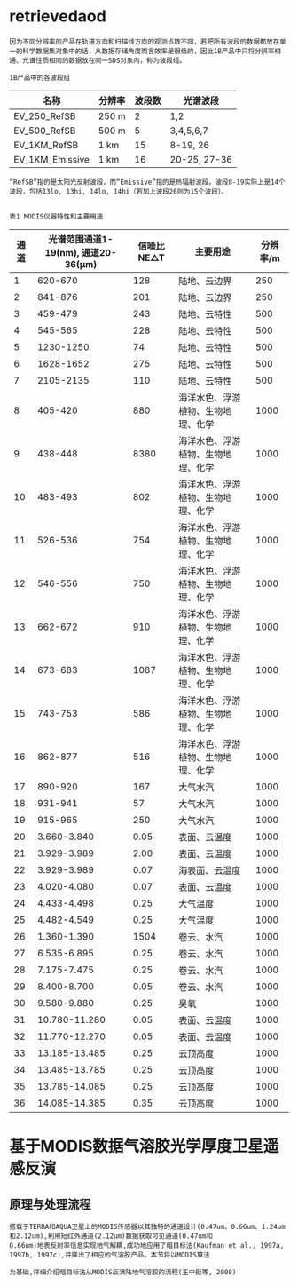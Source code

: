 # retrievedaod
    因为不同分辨率的产品在轨道方向和扫描线方向的观测点数不同，若把所有波段的数据都放在单一的科学数据集对象中的话，从数据存储角度而言效率是很低的，因此1B产品中只将分辨率相通、光谱性质相同的数据放在同一SDS对象内，称为波段组。
    
    1B产品中的各波段组
    
|                           名称 | 分辨率 | 波段数 | 光谱波段 |
| ------------------------ | ---- | ---- | ---- |
|EV_250_RefSB|250 m|2|1,2|
|EV_500_RefSB|500 m|5|3,4,5,6,7|
|EV_1KM_RefSB|1 km|15|8-19, 26|
|EV_1KM_Emissive|1 km|16|20-25, 27-36|

    “RefSB”指的是太阳光反射波段，而“Emissive”指的是热辐射波段。波段8-19实际上是14个波段，包括13lo, 13hi, 14lo, 14hi（若加上波段26则为15个波段）。
    
    
    表1 MODIS仪器特性和主要用途
|  通  道 | 光谱范围通道1-19(nm), 通道20-36(μm) | 信噪比NE△T | 主要用途 | 分辨率/m |
| ------------------------ | ---- | ---- | ---- | ---- |
| 1 | 620-670 | 128 | 陆地、云边界 | 250 |
| 2 | 841-876 | 201 | 陆地、云边界 | 250 |
| 3 | 459-479 | 243 | 陆地、云特性 | 500 |
| 4 | 545-565 | 228 | 陆地、云特性 | 500 |
| 5 | 1230-1250 | 74 | 陆地、云特性| 500 |
| 6 | 1628-1652 | 275 | 陆地、云特性| 500 |
| 7 | 2105-2135 | 110 | 陆地、云特性 | 500 |
| 8 | 405-420 | 880 | 海洋水色、浮游植物、生物地理、化学 | 1000 |
| 9 | 438-448 | 8380 | 海洋水色、浮游植物、生物地理、化学  | 1000 |
| 10 | 483-493 | 802 | 海洋水色、浮游植物、生物地理、化学 | 1000 |
| 11 | 526-536 | 754 | 海洋水色、浮游植物、生物地理、化学  | 1000 |
| 12 | 546-556 | 750 | 海洋水色、浮游植物、生物地理、化学  | 1000 |
| 13 | 662-672 | 910 | 海洋水色、浮游植物、生物地理、化学  | 1000 |
| 14 | 673-683 | 1087 | 海洋水色、浮游植物、生物地理、化学  | 1000 |
| 15 | 743-753 | 586 | 海洋水色、浮游植物、生物地理、化学  | 1000 |
| 16 | 862-877 | 516 | 海洋水色、浮游植物、生物地理、化学  | 1000 |
| 17 | 890-920 | 167 | 大气水汽  | 1000 |
| 18 | 931-941 | 57 | 大气水汽  | 1000 |
| 19 | 915-965 | 250 | 大气水汽  | 1000 |
| 20 | 3.660-3.840 | 0.05 | 表面、云温度  | 1000 |
| 21 | 3.929-3.989 | 2.00 | 表面、云温度  | 1000 |
| 22 | 3.929-3.989 | 0.07 | 海表面、云温度  | 1000 |
| 23 | 4.020-4.080 | 0.07 | 表面、云温度  | 1000 |
| 24 | 4.433-4.498 | 0.25 | 大气温度  | 1000 |
| 25 | 4.482-4.549 | 0.25 | 大气温度  | 1000 |
| 26 | 1.360-1.390 | 1504 | 卷云、水汽  | 1000 |
| 27 | 6.535-6.895 | 0.25 | 卷云、水汽  | 1000 |
| 28 | 7.175-7.475 | 0.25 | 卷云、水汽  | 1000 |
| 29 | 8.400-8.700 | 0.05 | 卷云、水汽  | 1000 |
| 30 | 9.580-9.880 | 0.25 | 臭氧  | 1000 |
| 31 | 10.780-11.280 | 0.05 | 表面、云温度  | 1000 |
| 32 | 11.770-12.270 | 0.05 | 表面、云温度  | 1000 |
| 33 | 13.185-13.485 | 0.25 | 云顶高度  | 1000 |
| 34 | 13.485-13.785 | 0.25 | 云顶高度  | 1000 |
| 35 | 13.785-14.085 | 0.25 | 云顶高度  | 1000 |
| 36 | 14.085-14.385 | 0.35 | 云顶高度  | 1000 |
# 基于MODIS数据气溶胶光学厚度卫星遥感反演
## 原理与处理流程
    搭载于TERRA和AQUA卫星上的MODIS传感器以其独特的通道设计(0.47um、0.66um、1.24um和2.12um),利用短红外通道(2.12um)数据获取可见通道(0.47um和   
    0.66um)地表反射率信息实现地气解耦,成功地应用了暗目标法(Kaufman et al., 1997a, 1997b, 1997c),并推出了相应的气溶胶产品。本节将以MODIS算法
    
    为基础,详细介绍暗目标法从MODIS反演陆地气溶胶的流程(王中挺等, 2008)
